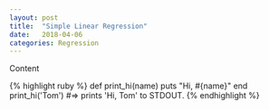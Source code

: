 ```yaml
---
layout: post
title:  "Simple Linear Regression"
date:   2018-04-06
categories: Regression
---
```

Content

{% highlight ruby %}
def print_hi(name)
  puts "Hi, #{name}"
end
print_hi('Tom')
#=> prints 'Hi, Tom' to STDOUT.
{% endhighlight %}

